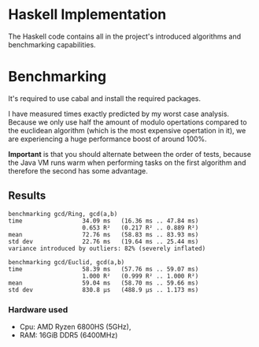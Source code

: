 # Haskell Implementation
The Haskell code contains
all in the project's introduced algorithms
and benchmarking capabilities.

# Benchmarking
It's required to use cabal and install the required
packages.

I have measured times exactly predicted by
my worst case analysis. Because we only use half
the amount of modulo opertations compared to 
the euclidean algorithm (which is the most expensive
opertation in it), we are experiencing a huge performance boost
of around 100%.

**Important** is that you should alternate between the order of tests,
because the Java VM runs warm when performing tasks on the first
algorithm and therefore the second has some advantage.

## Results
```
benchmarking gcd/Ring, gcd(a,b)
time                 34.09 ms   (16.36 ms .. 47.84 ms)
                     0.653 R²   (0.217 R² .. 0.889 R²)
mean                 72.76 ms   (58.83 ms .. 83.93 ms)
std dev              22.76 ms   (19.64 ms .. 25.44 ms)
variance introduced by outliers: 82% (severely inflated)

benchmarking gcd/Euclid, gcd(a,b)
time                 58.39 ms   (57.76 ms .. 59.07 ms)
                     1.000 R²   (0.999 R² .. 1.000 R²)
mean                 59.04 ms   (58.70 ms .. 59.66 ms)
std dev              830.8 μs   (488.9 μs .. 1.173 ms)
```

### Hardware used
- Cpu: AMD Ryzen 6800HS (5GHz),
- RAM: 16GiB DDR5 (6400MHz)
